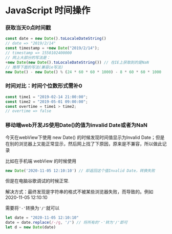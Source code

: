 # JavaScript 时间操作

### 获取当天0点时间戳

```javascript
const date = new Date().toLocaleDateString()
// date => "2019/2/14"
const timestamp = +new Date("2019/2/14");
// timestamp => 1550102400000
// 网上大部分的写法是：
+new Date(new Date().toLocaleDateString()) // 在IE上获取到的是NaN
// 推荐下面的写法(兼容ie写法)
new Date() - new Date() % (24 * 60 * 60 * 1000) - 8 * 60 * 60 * 1000
```

### 时间对比：时间个位数形式需补0

```javascript
const time1 = "2019-02-14 21:00:00";
const time2 = "2019-05-01 09:00:00";
const overtime = time1 > time2;
// overtime => false
```

### 移动端web开发JS使用Date()的值为invalid Date或者为NaN

今天在webView下使用 new Date() 的时候发现时间值显示为Invalid Date；但是在别的浏览器上又能正常显示，然后网上找了下原因，原来是不兼容，所以做此记录

比如在手机端 webView 的时候使用  

```javascript
new Date('2020-11-05 12:10:10') // 却返回这个值Invalid Date，转换失败
```

但是在电脑谷歌调试的时候正常.

解决方式：最终发现是字符串的格式不被某些浏览器失败，而导致的。例如 2020-11-05 12:10:10

需要将`'-'`转换为`'/'`就可以

```javascript
let date = "2020-11-05 12:10:10"
date = date.replace(/-/g, '/') // 将所有的'-'转为'/'即可
let d = new Date(date)
```

